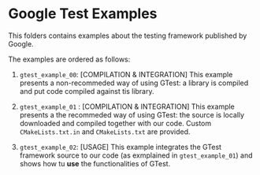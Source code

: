 # Google Test Examples

This folders contains examples about the testing framework published by Google.

The examples are ordered as follows:

1. `gtest_example_00`: [COMPILATION & INTEGRATION] This example presents a non-recommeded way of using GTest: a library is compiled and put code compiled against tis library.

2. `gtest_example_01` : [COMPILATION & INTEGRATION] This example presents a the recommeded way of using GTest: the source is locally downloaded and compiled together with our code. Custom `CMakeLists.txt.in` and `CMakeLists.txt` are provided.

2. `gtest_example_02`: [USAGE] This example integrates the GTest framework source to our code (as exmplained in `gtest_example_01`) and shows how tu **use** the functionalities of GTest.